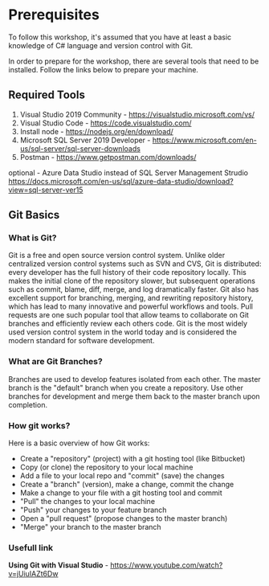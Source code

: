 # Prerequisites

To follow this workshop, it's assumed that you have at least a basic knowledge of C# language and version control with Git.

In order to prepare for the workshop, there are several tools that need to be installed. Follow the links below to prepare your machine.

## Required Tools

1. Visual Studio 2019 Community - https://visualstudio.microsoft.com/vs/
2. Visual Studio Code - https://code.visualstudio.com/
3. Install node - https://nodejs.org/en/download/
4. Microsoft SQL Server 2019 Developer - https://www.microsoft.com/en-us/sql-server/sql-server-downloads
5. Postman - https://www.getpostman.com/downloads/

optional - Azure Data Studio instead of SQL Server Management Strudio https://docs.microsoft.com/en-us/sql/azure-data-studio/download?view=sql-server-ver15

## Git Basics

### What is Git?

Git is a free and open source version control system. 
Unlike older centralized version control systems such as SVN and CVS, Git is distributed: every developer has the full history of their code repository locally. 
This makes the initial clone of the repository slower, but subsequent operations such as commit, blame, diff, merge, and log dramatically faster. 
Git also has excellent support for branching, merging, and rewriting repository history, which has lead to many innovative and powerful workflows and tools. 
Pull requests are one such popular tool that allow teams to collaborate on Git branches and efficiently review each others code. 
Git is the most widely used version control system in the world today and is considered the modern standard for software development.

### What are Git Branches?

Branches are used to develop features isolated from each other. 
The master branch is the "default" branch when you create a repository. 
Use other branches for development and merge them back to the master branch upon completion. 

### How git works?

Here is a basic overview of how Git works:

*   Create a "repository" (project) with a git hosting tool (like Bitbucket)
*   Copy (or clone) the repository to your local machine
*   Add a file to your local repo and "commit" (save) the changes
*   Create a "branch" (version), make a change, commit the change
*   Make a change to your file with a git hosting tool and commit
*   "Pull" the changes to your local machine
*   "Push" your changes to your feature branch
*   Open a "pull request" (propose changes to the master branch)
*   "Merge" your branch to the master branch

### Usefull link
**Using Git with Visual Studio** - https://www.youtube.com/watch?v=jUiuIAZt6Dw
